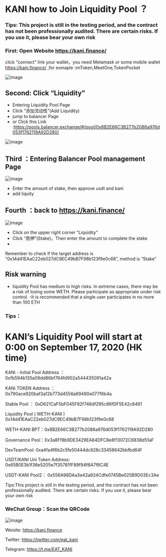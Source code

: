 # KANI how to Join Liquidity Pool ？

### Tips: This project is still in the testing period, and the contract has not been professionally audited. There are certain risks. If you use it, please bear your own risk


### First: Open Website https://kani.finance/

click "connect" link your wallet，you need Metamask or some mobile wallet 
 https://kani.finance/ ,for exmaple :imToken,MeetOne,TokenPocket

![image](https://s1.ax1x.com/2020/09/16/w29PFU.png)


## Second: Click “Liquidity”

 - Entering  Liquidity Pool Page
 - Click “添加流动性”(Add Liquidity)
 - jump to balancer Page 
 - or Click this Link :https://pools.balancer.exchange/#/pool/0x8B2E66C3B277b2086a976d053f1762119A92D280/

![image](https://s1.ax1x.com/2020/09/16/wgLGy8.png)


## Third ：Entering Balancer Pool management Page

![image](https://s1.ax1x.com/2020/09/18/w4qJz9.png)

 - Enter the amount of stake, then approve usdt and kani
 - add liquity



## Fourth ：back to https://kani.finance/  

![image](https://s1.ax1x.com/2020/09/16/w2p1rq.png)

- Click on the upper right corner “Liquidity”
- Click “质押”(Stake)，Then enter the amount to complete the stake
-
Remember to check if the target address is “0x14d41EAaC22eb027dC9EC49bB7F98b123f9e0c68”, method is “Stake”

## Risk warning
- liquidity Pool has medium to high risks. In extreme cases, there may be a risk of losing some WETH. Please participate as appropriate under risk control.
-It is recommended that a single user participates in no more than 100 ETH


### Tips：

# KANI’s Liquidity Pool will start at 0:00 on September 17, 2020 (HK time)


KANi - Initial Pool Address ：0xfb594b135a09dd86bf764fd902a544435091a42a

KANi TOKEN Address ：0x790ace920baf3af2b773d4556a69490e077f6b4a

Stable Pool ： 0xD621CaF5bF045F82f746df295c86fDF5E42c8461 

Liquidity Pool  ( WETH-KANI ) 0x14d41EAaC22eb027dC9EC49bB7F98b123f9e0c68

WETH-KANI BPT：0x8B2E66C3B277b2086a976d053f1762119A92D280

Governance  Pool：0x3a8Ff8b9DE3429EA84DFC8e8f13072C6838d51aF

DevTeamPool:
0xa4fa4f6b2c5fe50444dc828c33458642bbfbd64f

USDT/KANI Uni Token Address:
0x65B0E3b1f36e5205e7f35781fF89f94f6A7f6C4E

USDT-KANI Pool2：
0x556A98DAa3e42a924Cdfe0745Be025B9D03Ec3Ae


Tips:This project is still in the testing period, and the contract has not been professionally audited. There are certain risks. If you use it, please bear your own risk

### WeChat Group：Scan the QRCode

![image](https://s1.ax1x.com/2020/09/16/w2F78O.jpg)


Weisite: https://kani.finance

Twitter: https://twitter.com/eat_kani

Telegram: https://t.me/EAT_KANI
